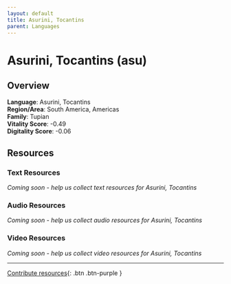 ```yaml
---
layout: default
title: Asurini, Tocantins
parent: Languages
---
```


# Asurini, Tocantins (asu)

## Overview

**Language**: Asurini, Tocantins  
**Region/Area**: South America, Americas  
**Family**: Tupian  
**Vitality Score**: -0.49  
**Digitality Score**: -0.06  

## Resources

### Text Resources
*Coming soon - help us collect text resources for Asurini, Tocantins*

### Audio Resources
*Coming soon - help us collect audio resources for Asurini, Tocantins*

### Video Resources
*Coming soon - help us collect video resources for Asurini, Tocantins*

---

[Contribute resources](https://fairtrain.github.io/){: .btn .btn-purple }
